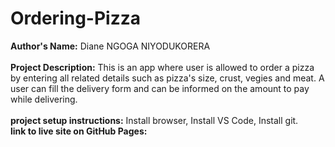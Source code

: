 # Ordering-Pizza

<b>Author's Name:</b> Diane NGOGA NIYODUKORERA<br><br>
<b>Project Description:</b> This is an app where user is allowed to order a pizza by entering all related details such as pizza's size, crust, vegies and meat. A user can fill the delivery form and can be informed on the amount to pay while delivering.<br><br>
<b>project setup instructions:</b> Install browser, Install VS Code, Install git.<br>
<b><b>link to live site on GitHub Pages:</b>



